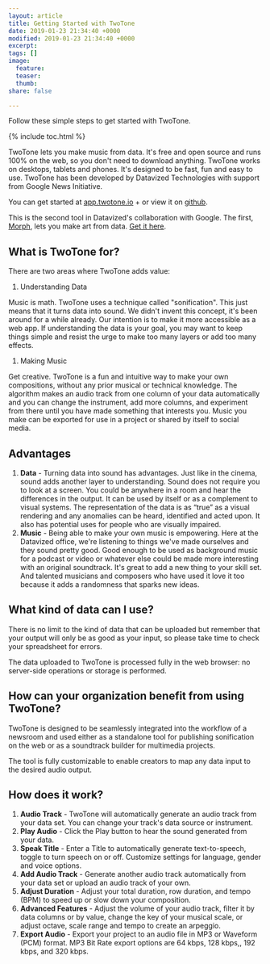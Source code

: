 ```yaml
---
layout: article
title: Getting Started with TwoTone
date: 2019-01-23 21:34:40 +0000
modified: 2019-01-23 21:34:40 +0000
excerpt: 
tags: []
image:
  feature: 
  teaser: 
  thumb: 
share: false

---
```

Follow these simple steps to get started with TwoTone.

{% include toc.html %}

TwoTone lets you make music from data. It's free and open source and runs 100% on the web, so you don't need to download anything. TwoTone works on desktops, tablets and phones. It's designed to be fast, fun and easy to use. TwoTone has been developed by Datavized Technologies with support from Google News Initiative.

You can get started at [app.twotone.io](//app.twotone.io "app.twotone.io") + or view it on [github](https://github.com/datavized/twotone "TwoTone").

This is the second tool in Datavized's collaboration with Google. The first, [Morph](https://morph.graphics/ "Morph"), lets you make art from data. [Get it here](https://app.morph.graphics/ "Morph").

## What is TwoTone for?

There are two areas where TwoTone adds value:

1. Understanding Data

Music is math. TwoTone uses a technique called "sonification". This just means that it turns data into sound. We didn't invent this concept, it's been around for a while already. Our intention is to make it more accessible as a web app. If understanding the data is your goal, you may want to keep things simple and resist the urge to make too many layers or add too many effects.

1. Making Music

Get creative. TwoTone is a fun and intuitive way to make your own compositions, without any prior musical or technical knowledge. The algorithm makes an audio track from one column of your data automatically and you can change the instrument, add more columns, and experiment from there until you have made something that interests you. Music you make can be exported for use in a project or shared by itself to social media.

## Advantages

1. **Data**  - Turning data into sound has advantages. Just like in the cinema, sound adds another layer to understanding. Sound does not require you to look at a screen. You could be anywhere in a room and hear the differences in the output. It can be used by itself or as a complement to visual systems. The representation of the data is as “true” as a visual rendering and any anomalies can be heard, identified and acted upon. It also has potential uses for people who are visually impaired.
2. **Music** - Being able to make your own music is empowering. Here at the Datavized office, we're listening to things we've made ourselves and they sound pretty good. Good enough to be used as background music for a podcast or video or whatever else could be made more interesting with an original soundtrack. It's great to add a new thing to your skill set. And talented musicians and composers who have used it love it too because it adds a randomness that sparks new ideas.

## What kind of data can I use?

There is no limit to the kind of data that can be uploaded but remember that your output will only be as good as your input, so please take time to check your spreadsheet for errors.

The data uploaded to TwoTone is processed fully in the web browser: no server-side operations or storage is performed.

## How can your organization benefit from using TwoTone?

TwoTone is designed to be seamlessly integrated into the workflow of a newsroom and used either as a standalone tool for publishing sonification on the web or as a soundtrack builder for multimedia projects.

The tool is fully customizable to enable creators to map any data input to the desired audio output.

## How does it work?

1. **Audio Track** - TwoTone will automatically generate an audio track from your data set. You can change your track's data source or instrument.
2. **Play Audio** - Click the Play button to hear the sound generated from your data.
3. **Speak Title** - Enter a Title to automatically generate text-to-speech, toggle to turn speech on or off. Customize settings for language, gender and voice options.
4. **Add Audio Track** - Generate another audio track automatically from your data set or upload an audio track of your own.
5. **Adjust Duration** - Adjust your total duration, row duration, and tempo (BPM) to speed up or slow down your composition.
6. **Advanced Features** - Adjust the volume of your audio track, filter it by data columns or by value, change the key of your musical scale, or adjust octave, scale range and tempo to create an arpeggio.
7. **Export Audio** - Export your project to an audio file in MP3 or Waveform (PCM) format. MP3 Bit Rate export options are 64 kbps, 128 kbps,, 192 kbps, and 320 kbps.